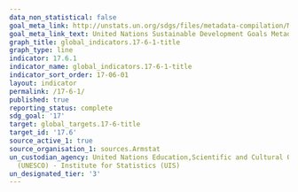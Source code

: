 ```yaml
---
data_non_statistical: false
goal_meta_link: http://unstats.un.org/sdgs/files/metadata-compilation/Metadata-Goal-17.pdf
goal_meta_link_text: United Nations Sustainable Development Goals Metadata (pdf 468kB)
graph_title: global_indicators.17-6-1-title
graph_type: line
indicator: 17.6.1
indicator_name: global_indicators.17-6-1-title
indicator_sort_order: 17-06-01
layout: indicator
permalink: /17-6-1/
published: true
reporting_status: complete
sdg_goal: '17'
target: global_targets.17-6-title
target_id: '17.6'
source_active_1: true
source_organisation_1: sources.Armstat
un_custodian_agency: United Nations Education,Scientific and Cultural Organisation
  (UNESCO) - Institute for Statistics (UIS)
un_designated_tier: '3'
---
```

